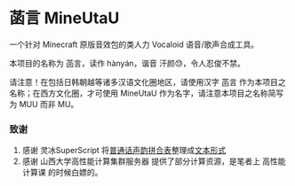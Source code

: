 # 菡言 MineUtaU

一个针对 Minecraft 原版音效包的类人力 Vocaloid 语音/歌声合成工具。

本项目的名称为 菡言，读作 hànyán，谐音 汗颜😓，令人忍俊不禁。

请注意！在包括日韩朝越等诸多汉语文化圈地区，请使用汉字 菡言 作为本项目之名称；在西方文化圈，才可使用 MineUtaU 作为名字，请注意本项目之名称简写为 MUU 而非 MU。

### 致谢

1.  感谢 灵冰SuperScript 将[普通话声韵拼合表](./resources/普通话声韵拼合表.jpg)整理成[文本形式](./resources/pinyin.txt)
2.  感谢 山西大学高性能计算集群服务器 提供了部分计算资源，是笔者上 高性能计算课 的时候白嫖的。
